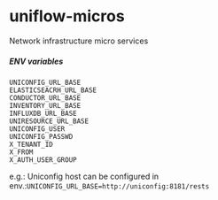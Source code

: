 # uniflow-micros
Network infrastructure micro services


##### ENV variables
```
UNICONFIG_URL_BASE
ELASTICSEACRH_URL_BASE
CONDUCTOR_URL_BASE
INVENTORY_URL_BASE
INFLUXDB_URL_BASE
UNIRESOURCE_URL_BASE
UNICONFIG_USER
UNICONFIG_PASSWD
X_TENANT_ID
X_FROM
X_AUTH_USER_GROUP
```
e.g.:
Uniconfig host can be configured in env.:```UNICONFIG_URL_BASE=http://uniconfig:8181/rests```